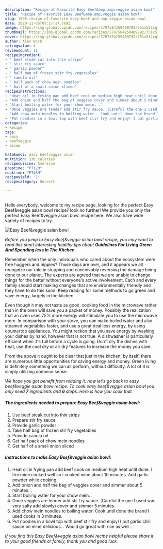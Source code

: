 ```yaml
---
description: "Recipe of Favorite Easy Beef&amp;amp;veggie asian bowl"
title: "Recipe of Favorite Easy Beef&amp;amp;veggie asian bowl"
slug: 1595-recipe-of-favorite-easy-beef-and-amp-veggie-asian-bowl
date: 2020-11-06T09:17:17.769Z
image: https://img-global.cpcdn.com/recipes/5707584259489792/751x532cq70/easy-beefveggie-asian-bowl-recipe-main-photo.jpg
thumbnail: https://img-global.cpcdn.com/recipes/5707584259489792/751x532cq70/easy-beefveggie-asian-bowl-recipe-main-photo.jpg
cover: https://img-global.cpcdn.com/recipes/5707584259489792/751x532cq70/easy-beefveggie-asian-bowl-recipe-main-photo.jpg
author: Alex Nash
ratingvalue: 4
reviewcount: 11
recipeingredient:
- " beef steak cut into thin strips"
- " stir fry sauce"
- " garlic powder"
- " half bag of frozen stir fry vegetables"
- " canola oil"
- " half pack of chow mein noodles"
- " half of a small onion sliced"
recipeinstructions:
- "Heat oil in frying pan add beef cook on medium high heat until done. I like mine cooked well so I cooked mine about 10 minutes. Add garlic powder while cooking."
- "Add onion and half the bag of veggies cover and simmer about 5 minutes. ."
- "Start boiling water for your chow mein. ."
- "Once veggies are tender add stir fry sauce. (Careful the one I used was very salty add slowly) cover and simmer 5 minutes."
- "Add chow mein noodles to boiling water.  Cook until done the brand I used cooks in 3 minutes."
- "Put noodles in a bowl top with beef stir fry and enjoy! I put garlic chili sauce on mine delicious. . Would go great with rice as well.."
categories:
- Recipe
tags:
- easy
- beefveggie
- asian

katakunci: easy beefveggie asian 
nutrition: 130 calories
recipecuisine: American
preptime: "PT12M"
cooktime: "PT48M"
recipeyield: "2"
recipecategory: Dessert

---
```

<br>
Hello everybody, welcome to my recipe page, looking for the perfect Easy Beef&amp;veggie asian bowl recipe? look no further! We provide you only the perfect Easy Beef&amp;veggie asian bowl recipe here. We also have wide variety of recipes to try.
<br>


![Easy Beef&amp;veggie asian bowl](https://img-global.cpcdn.com/recipes/5707584259489792/751x532cq70/easy-beefveggie-asian-bowl-recipe-main-photo.jpg)

<i>Before you jump to Easy Beef&amp;veggie asian bowl recipe, you may want to read this short interesting healthy tips about 
<strong>Guidelines For Living Green And Spending less In The Kitchen</strong>.</i>
</br>

Remember when the only individuals who cared about the ecosystem were tree huggers and hippies? Those days are over, and it appears we all recognize our role in stopping and conceivably reversing the damage being done to our planet. The experts are agreed that we are unable to change things for the better without everyone's active involvement. Each and every family should start making changes that are environmentally friendly and they have to do this soon. Keep reading for some methods to go green and save energy, largely in the kitchen.

Even though it may not taste as good, cooking food in the microwave rather than in the oven will save you a packet of money. Possibly the realization that an oven uses 75% more energy will stimulate you to use the microwave more. In comparison with your stove, you can make boiled water and also steamed vegetables faster, and use a great deal less energy, by using countertop appliances. You might reckon that you save energy by washing your dishes by hand, however that is not true. A dishwasher is particularly efficient when it's full before a cycle is going. Don't dry the dishes with heat, use the cool dry or air dry features to increase the money you save.

From the above it ought to be clear that just in the kitchen, by itself, there are numerous little opportunities for saving energy and money. Green living is definitely something we can all perform, without difficulty. A lot of it is simply utilizing common sense.


<i>We hope you got benefit from reading it, now let's go back to easy beef&amp;veggie asian bowl recipe. To cook easy beef&amp;veggie asian bowl you only need <strong>7</strong> ingredients and <strong>6</strong> steps. Here is how you cook that.
</i>

##### The ingredients needed to prepare Easy Beef&amp;veggie asian bowl:

1. Use  beef steak cut into thin strips
1. Prepare  stir fry sauce
1. Provide  garlic powder
1. Take  half bag of frozen stir fry vegetables
1. Provide  canola oil
1. Get  half pack of chow mein noodles
1. Get  half of a small onion sliced


##### Instructions to make Easy Beef&amp;veggie asian bowl:

1. Heat oil in frying pan add beef cook on medium high heat until done. I like mine cooked well so I cooked mine about 10 minutes. Add garlic powder while cooking.
1. Add onion and half the bag of veggies cover and simmer about 5 minutes. .
1. Start boiling water for your chow mein. .
1. Once veggies are tender add stir fry sauce. (Careful the one I used was very salty add slowly) cover and simmer 5 minutes.
1. Add chow mein noodles to boiling water.  Cook until done the brand I used cooks in 3 minutes.
1. Put noodles in a bowl top with beef stir fry and enjoy! I put garlic chili sauce on mine delicious. . Would go great with rice as well..


<i>If you find this Easy Beef&amp;veggie asian bowl recipe helpful please share it to your good friends or family, thank you and good luck.</i>
